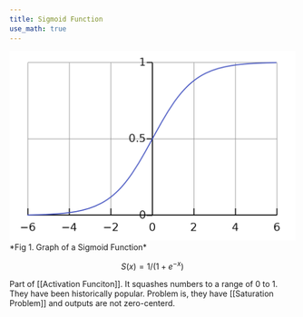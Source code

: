 ```yaml
---
title: Sigmoid Function
use_math: true
---
```


<img src="assets/Pasted image 20230213162120.png">
*Fig 1. Graph of a Sigmoid Function*

$$
S(x)=1/(1+e^{-x})
$$

Part of [[Activation Funciton]]. It squashes numbers to a range of 0 to 1. They have been historically popular. Problem is, they have [[Saturation Problem]] and outputs are not zero-centerd.